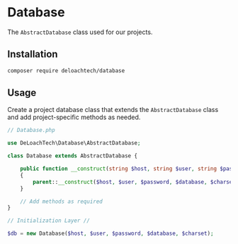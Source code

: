 Database
========

The `AbstractDatabase` class used for our projects.


Installation
------------

```bash
composer require deloachtech/database
```


Usage
-----

Create a project database class that extends the `AbstractDatabase` class and add project-specific methods as needed.


```php
// Database.php

use DeLoachTech\Database\AbstractDatabase;

class Database extends AbstractDatabase {

    public function __construct(string $host, string $user, string $password, string $database, string $charset = 'utf8mb4')
    {
        parent::__construct($host, $user, $password, $database, $charset);
    }

    // Add methods as required
}

// Initialization Layer //

$db = new Database($host, $user, $password, $database, $charset);

```